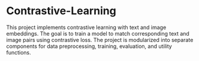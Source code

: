 # Contrastive-Learning


This project implements contrastive learning with text and image embeddings. The goal is to train a model to match corresponding text and image pairs using contrastive loss. The project is modularized into separate components for data preprocessing, training, evaluation, and utility functions.
